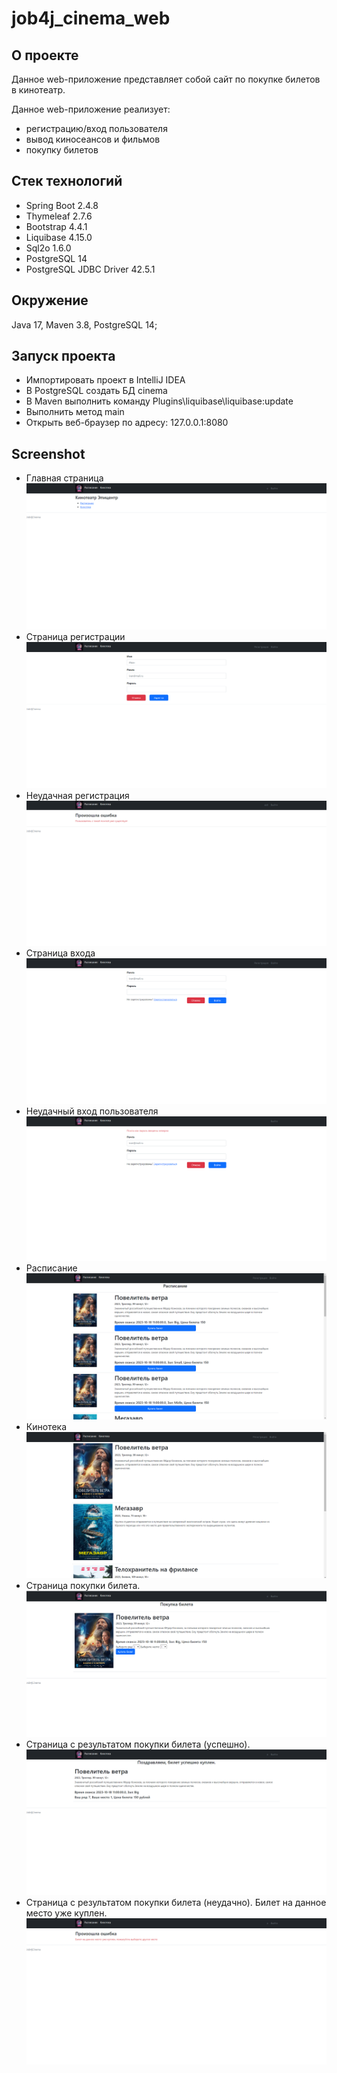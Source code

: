 # job4j_cinema_web

## О проекте

Данное web-приложение представляет собой сайт по покупке билетов в кинотеатр.

Данное web-приложение реализует:
- регистрацию/вход пользователя
- вывод киносеансов и фильмов
- покупку билетов

## Стек технологий
* Spring Boot 2.4.8
* Thymeleaf 2.7.6
* Bootstrap 4.4.1
* Liquibase 4.15.0
* Sql2o 1.6.0
* PostgreSQL 14
* PostgreSQL JDBC Driver 42.5.1

## Окружение 
Java 17, Maven 3.8, PostgreSQL 14;

## Запуск проекта
- Импортировать проект в IntelliJ IDEA
- В PostgreSQL создать БД cinema
- В Maven выполнить команду Plugins\liquibase\liquibase:update
- Выполнить метод main
- Открыть веб-браузер по адресу: 127.0.0.1:8080

## Screenshot
- Главная страница
![](/img/main_page.png)
- Страница регистрации
![](/img/signup.png)
- Неудачная регистрация
![](/img/signup_error.png)
- Страница входа
![](/img/login.png)
- Неудачный вход пользователя
![](/img/login_error.png)
- Расписание
![](/img/schedule.png)
- Кинотека
![](/img/movies.png)
- Страница покупки билета.
![](/img/buy_ticket.png)
- Страница с результатом покупки билета (успешно).
![](/img/buy_ticket_successfully.png)
- Страница с результатом покупки билета (неудачно). Билет на данное место уже куплен.
![](/img/buy_ticket_error.png)
